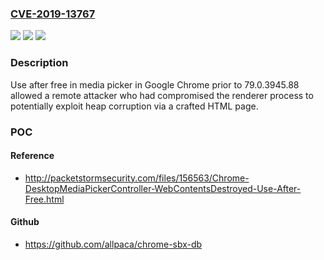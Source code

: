 ### [CVE-2019-13767](https://cve.mitre.org/cgi-bin/cvename.cgi?name=CVE-2019-13767)
![](https://img.shields.io/static/v1?label=Product&message=Chrome&color=blue)
![](https://img.shields.io/static/v1?label=Version&message=%3C%2079.0.3945.88%20&color=brighgreen)
![](https://img.shields.io/static/v1?label=Vulnerability&message=Use%20after%20free&color=brighgreen)

### Description

Use after free in media picker in Google Chrome prior to 79.0.3945.88 allowed a remote attacker who had compromised the renderer process to potentially exploit heap corruption via a crafted HTML page.

### POC

#### Reference
- http://packetstormsecurity.com/files/156563/Chrome-DesktopMediaPickerController-WebContentsDestroyed-Use-After-Free.html

#### Github
- https://github.com/allpaca/chrome-sbx-db

